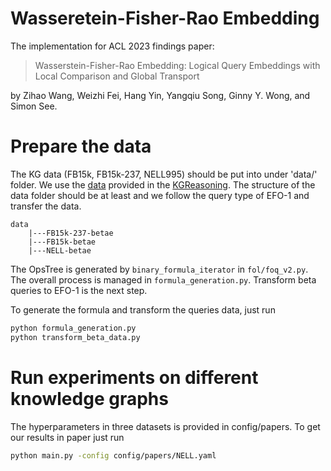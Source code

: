 # Wasseretein-Fisher-Rao Embedding

The implementation for ACL 2023 findings paper:

> Wasserstein-Fisher-Rao Embedding: Logical Query Embeddings with Local Comparison and Global Transport

by Zihao Wang, Weizhi Fei, Hang Yin, Yangqiu Song, Ginny Y. Wong, and Simon See.

# Prepare the data

The KG data (FB15k, FB15k-237, NELL995) should be put into under 'data/' folder. We use the [data](http://snap.stanford.edu/betae/KG_data.zip) provided in the [KGReasoning](https://github.com/snap-stanford/KGReasoning).
The structure of the data folder should be at least and we follow the query type of EFO-1 and transfer the data.
```
data
	|---FB15k-237-betae
	|---FB15k-betae
	|---NELL-betae
```

The OpsTree is generated by `binary_formula_iterator` in `fol/foq_v2.py`. The overall process is managed in `formula_generation.py`. Transform beta queries to EFO-1 is the next step.

To generate the formula and transform the queries data, just run
```bash
python formula_generation.py
python transform_beta_data.py
```


# Run experiments on different knowledge graphs
The hyperparameters in three datasets is provided in config/papers.
To get our results in paper just run
```bash
python main.py -config config/papers/NELL.yaml
```
